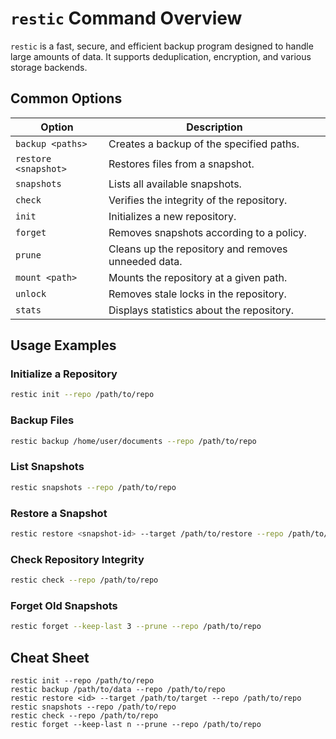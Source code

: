 # `restic` Command Overview

`restic` is a fast, secure, and efficient backup program designed to handle large amounts of data. It supports deduplication, encryption, and various storage backends.

## Common Options

| Option                  | Description                                     |
|-------------------------|-------------------------------------------------|
| `backup <paths>`        | Creates a backup of the specified paths.        |
| `restore <snapshot>`    | Restores files from a snapshot.                 |
| `snapshots`             | Lists all available snapshots.                  |
| `check`                 | Verifies the integrity of the repository.       |
| `init`                  | Initializes a new repository.                   |
| `forget`                | Removes snapshots according to a policy.        |
| `prune`                 | Cleans up the repository and removes unneeded data. |
| `mount <path>`          | Mounts the repository at a given path.          |
| `unlock`                | Removes stale locks in the repository.          |
| `stats`                 | Displays statistics about the repository.       |

## Usage Examples

### Initialize a Repository

```bash
restic init --repo /path/to/repo
```

### Backup Files

```bash
restic backup /home/user/documents --repo /path/to/repo
```

### List Snapshots

```bash
restic snapshots --repo /path/to/repo
```

### Restore a Snapshot

```bash
restic restore <snapshot-id> --target /path/to/restore --repo /path/to/repo
```

### Check Repository Integrity

```bash
restic check --repo /path/to/repo
```

### Forget Old Snapshots

```bash
restic forget --keep-last 3 --prune --repo /path/to/repo
```

## Cheat Sheet

```plaintext
restic init --repo /path/to/repo
restic backup /path/to/data --repo /path/to/repo
restic restore <id> --target /path/to/target --repo /path/to/repo
restic snapshots --repo /path/to/repo
restic check --repo /path/to/repo
restic forget --keep-last n --prune --repo /path/to/repo
```
